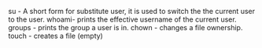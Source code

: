 su - A short form for substitute user, it is used to switch the the current user to the user.
whoami- prints the effective username of the current user.
groups - prints the group a user is in.
chown - changes a file ownership.
touch - creates a file (empty)  
